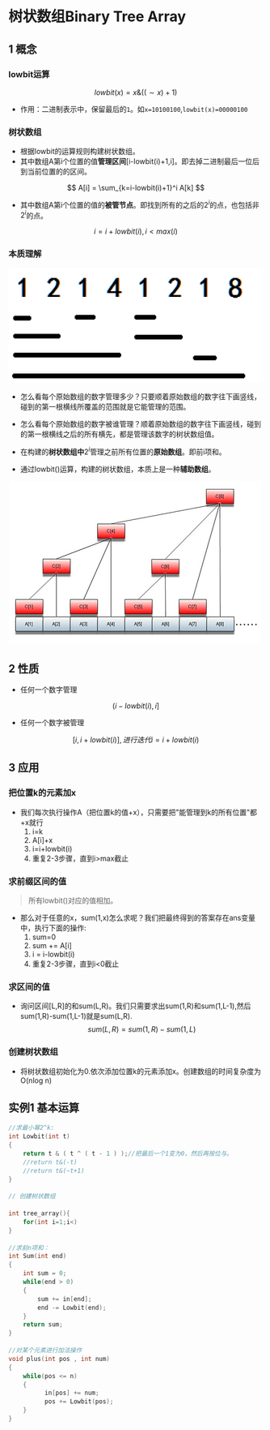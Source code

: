 # 树状数组Binary Tree Array


## 1 概念


### lowbit运算
$$
lowbit(x) = x \& ((\sim x)+1)
$$
* 作用：二进制表示中，保留最后的`1`。如`x=10100100`,`lowbit(x)=00000100`

### 树状数组

* 根据lowbit的运算规则构建树状数组。
* 其中数组A第i个位置的值**管理区间**[i-lowbit(i)+1,i]。即去掉二进制最后一位后到当前位置的的区间。

$$
A[i] = \sum_{k=i-lowbit(i)+1}^i A[k]
$$

* 其中数组A第i个位置的值的**被管节点**。即找到所有的之后的$2^i$的点，也包括非$2^i$的点。

$$
i = i + lowbit(i) ,i<max(i)
$$


### 本质理解
![](image/2021-03-26-18-06-40.png)

* 怎么看每个原始数组的数字管理多少？只要顺着原始数组的数字往下画竖线，碰到的第一根横线所覆盖的范围就是它能管理的范围。
* 怎么看每个原始数组的数字被谁管理？顺着原始数组的数字往下画竖线，碰到的第一根横线之后的所有横先，都是管理该数字的树状数组值。

* 在构建的**树状数组中**$2^i$管理之前所有位置的**原始数组**。即前i项和。
* 通过lowbit()运算，构建的树状数组，本质上是一种**辅助数组**。

![](image/2021-03-26-18-42-22.png)



## 2 性质

* 任何一个数字管理

$$
(i-lowbit(i),i]
$$
* 任何一个数字被管理

$$
[i,i+lowbit(i)],进行迭代i=i+lowbit(i)
$$

## 3 应用

### 把位置k的元素加x

* 我们每次执行操作A（把位置k的值+x），只需要把"能管理到k的所有位置"都+x就行
    1. i=k
    2. A[i]+x
    3. i=i+lowbit(i)
    4. 重复2-3步骤，直到i>max截止

### 求前缀区间的值

> 所有lowbit()对应的值相加。

* 那么对于任意的x，sum(1,x)怎么求呢？我们把最终得到的答案存在ans变量中，执行下面的操作:
  1. sum=0
  2. sum += A[i]
  3. i = i-lowbit(i)
  4. 重复2-3步骤，直到i<0截止


### 求区间的值

* 询问区间[L,R]的和sum(L,R)。我们只需要求出sum(1,R)和sum(1,L-1),然后sum(1,R)-sum(1,L-1)就是sum(L,R).
$$
sum(L,R)=sum(1,R)-sum(1,L)
$$

### 创建树状数组

* 将树状数组初始化为0.依次添加位置k的元素添加x。创建数组的时间复杂度为O(nlog n)


## 实例1 基本运算

```C++
//求最小幂2^k:
int Lowbit(int t)
{
    return t & ( t ^ ( t - 1 ) );//把最后一个1变为0，然后再按位与。
    //return t&(-t)
    //return t&(~t+1)
}

// 创建树状数组

int tree_array(){
    for(int i=1;i<)
}

//求前n项和：
int Sum(int end)
{
    int sum = 0;
    while(end > 0)
    {
        sum += in[end];
        end -= Lowbit(end);
    }
    return sum;
}

//对某个元素进行加法操作
void plus(int pos , int num)
{
    while(pos <= n)
    {
          in[pos] += num;
          pos += Lowbit(pos);
    }
}
```

